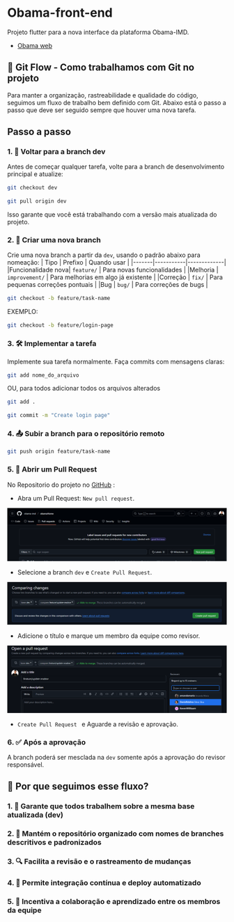 # Obama-front-end

Projeto flutter para a nova interface da plataforma Obama-IMD.
- [Obama web](https://obama.imd.ufrn.br/)

## 🚀 Git Flow - Como trabalhamos com Git no projeto

Para manter a organização, rastreabilidade e qualidade do código, seguimos um fluxo de trabalho bem definido com Git. Abaixo está o passo a passo que deve ser seguido sempre que houver uma nova tarefa.

##  Passo a passo
### 1. 🔁 Voltar para a branch dev

Antes de começar qualquer tarefa, volte para a branch de desenvolvimento principal e atualize:
```sh
git checkout dev
```
```sh
git pull origin dev
```
Isso garante que você está trabalhando com a versão mais atualizada do projeto.

### 2. 🌱 Criar uma nova branch
Crie uma nova branch a partir da `dev`, usando o padrão abaixo para nomeação:
| Tipo	| Prefixo	| Quando usar |
|-------|-----------|-------------|
|Funcionalidade nova|	``feature/``	| Para novas funcionalidades |
|Melhoria |	``improvement/``	| Para melhorias em algo já existente |
|Correção |	``fix/``	| Para pequenas correções pontuais |
|Bug | 	``bug/``	| Para correções de bugs |

```sh
git checkout -b feature/task-name
```
EXEMPLO:
```sh
git checkout -b feature/login-page
```

### 3. 🛠️ Implementar a tarefa
Implemente sua tarefa normalmente. Faça commits com mensagens claras:
```sh
git add nome_do_arquivo
```
OU, para todos adicionar todos os arquivos alterados
```sh
git add .
```
```sh
git commit -m "Create login page"
```

### 4. 📤 Subir a branch para o repositório remoto
```sh
git push origin feature/task-name
```
### 5. 🔀 Abrir um Pull Request
No Repositorio do projeto no [GitHub](https://github.com/obama-imd/obamaHome/) :
-  Abra um Pull Request:  `New pull request`.

![alt text](assets/images/readme/new-pull.png)

-  Selecione a branch `dev` e `Create Pull Request`.

![alt text](assets/images/readme/create-pull.png)

- Adicione o título e marque um membro da equipe como revisor.

![alt text](assets/images/readme/review.png)

- `Create Pull Request ` e Aguarde a revisão e aprovação.

### 6. ✅ Após a aprovação
A branch poderá ser mesclada na `dev` somente após a aprovação do revisor responsável.

## 🧠 Por que seguimos esse fluxo?

### 1. 🔄 Garante que todos trabalhem sobre a mesma base atualizada (dev)

### 2. 🧭 Mantém o repositório organizado com nomes de branches descritivos e padronizados

### 3. 🔍 Facilita a revisão e o rastreamento de mudanças

### 4. 🚀 Permite integração contínua e deploy automatizado

### 5. 👥 Incentiva a colaboração e aprendizado entre os membros da equipe